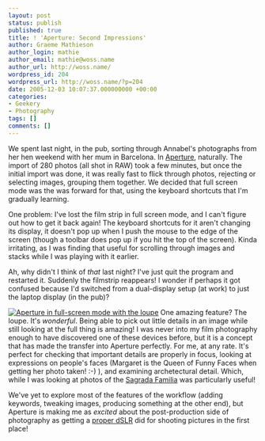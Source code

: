 ```yaml
---
layout: post
status: publish
published: true
title: ! 'Aperture: Second Impressions'
author: Graeme Mathieson
author_login: mathie
author_email: mathie@woss.name
author_url: http://woss.name/
wordpress_id: 204
wordpress_url: http://woss.name/?p=204
date: 2005-12-03 10:07:37.000000000 +00:00
categories:
- Geekery
- Photography
tags: []
comments: []
---
```

We spent last night, in the pub, sorting through Annabel's photographs from her hen weekend with her mum in Barcelona.  In <a href="http://www.apple.com/aperture/">Aperture</a>, naturally.  The import of 280 photos (all shot in RAW) took a few minutes, but once the initial import was done, it was really fast to flick through photos, rejecting or selecting images, grouping them together.  We decided that full screen mode was the was forward for that, using the keyboard shortcuts that I'm gradually learning.

One problem:  I've lost the film strip in full screen mode, and I can't figure out how to get it back again!  The keyboard shortcuts for it aren't changing its display, it doesn't pop up when I push the mouse to the edge of the screen (though a toolbar does pop up if you hit the top of the screen).  Kinda irritating, as I was finding that useful for scrolling through images and stacks while I was playing with it earlier.

Ah, why didn't I think of <em>that</em> last night?  I've just quit the program and restarted it.  Suddenly the filmstrip reappears!  I wonder if perhaps it got confused because I'd switched from a dual-display setup (at work) to just the laptop display (in the pub)?

<a href="http://woss.name/wp-content/Fullscreenloupe.jpg"><img src='http://woss.name/wp-content/thumb-Fullscreenloupe.jpg' alt='Aperture in full-screen mode with the loupe' class="alignright" /></a> One amazing feature?  The loupe.  It's <em>wonderful</em>.  Being able to pick out little details in an image while still looking at the full thing is amazing!  I was never into my film photography enough to have discovered one of these devices before, but it is a concept that has made the transfer into Aperture perfectly.  For me, at any rate.  It's perfect for checking that important details are properly in focus, looking at expressions on people's faces (Margaret is the Queen of Funny Faces when getting her photo taken! :-) ), and examining archetectural detail.  Which, while I was looking at photos of the <a href="http://www.sagradafamilia.org/">Sagrada Familia</a> was particularly useful!

We've yet to explore most of the features of the workflow (adding keywords, tweaking images, producing something at the other end), but Aperture is making me as <em>excited</em> about the post-production side of photography as getting a <a href="http://woss.name/2005/08/13/my-photography-kit/">proper dSLR</a> did for shooting pictures in the first place!

